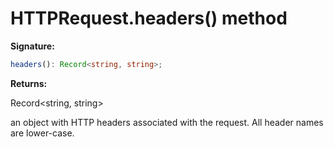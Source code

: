 # HTTPRequest.headers() method

**Signature:**

```typescript
headers(): Record<string, string>;
```

**Returns:**

Record&lt;string, string&gt;

an object with HTTP headers associated with the request. All header names are lower-case.

